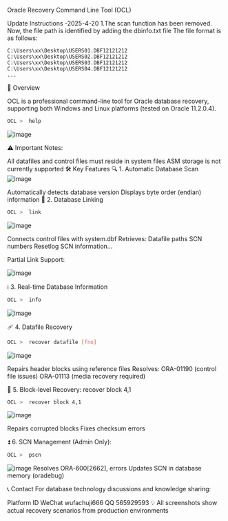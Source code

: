 Oracle Recovery Command Line Tool (OCL)

Update Instructions
-2025-4-20
1.The scan function has been removed. Now, the file path is identified by adding the dbinfo.txt file
The file format is as follows:
```
C:\Users\xx\Desktop\USERS01.DBF12121212
C:\Users\xx\Desktop\USERS02.DBF12121212
C:\Users\xx\Desktop\USERS03.DBF12121212
C:\Users\xx\Desktop\USERS04.DBF12121212
...
```



📌 Overview

OCL is a professional command-line tool for Oracle database recovery, supporting both Windows and Linux platforms (tested on Oracle 11.2.0.4).

```bash
OCL >  help
```

![image](https://github.com/user-attachments/assets/28a5ae3d-354c-475a-a44a-a9f6fae18ef5)


⚠️ Important Notes:

All datafiles and control files must reside in system files
ASM storage is not currently supported
🛠 Key Features
🔍 1. Automatic Database Scan
![image](https://github.com/user-attachments/assets/b1abc435-0221-452a-a554-addb51786540)



Automatically detects database version
Displays byte order (endian) information
🔗 2. Database Linking

```bash
OCL >  link
```
![image](https://github.com/user-attachments/assets/bae5c0c8-b75d-4972-8c68-4579eca17708)

Connects control files with system.dbf
Retrieves:
Datafile paths
SCN numbers
Resetlog SCN information...

Partial Link Support:

![image](https://github.com/user-attachments/assets/4decabf4-d424-4684-ac82-90e8e584fe68)


ℹ️ 3. Real-time Database Information

```bash
OCL >  info
```

![image](https://github.com/user-attachments/assets/a3dc9668-c80b-41df-b235-1ab9535dad7d)


🩹 4. Datafile Recovery

```bash
OCL >  recover datafile [fno]
```

![image](https://github.com/user-attachments/assets/aa22eba9-b193-4a49-91b4-534607569246)


Repairs header blocks using reference files
Resolves:
ORA-01190 (control file issues)
ORA-01113 (media recovery required)


🧱 5. Block-level Recovery:  recover block 4,1

```bash
OCL >  recover block 4,1
```

![image](https://github.com/user-attachments/assets/a83169f4-ea1e-49d4-8587-7aea86f86a9c)



Repairs corrupted blocks
Fixes checksum errors


⏫ 6. SCN Management (Admin Only): 

```bash
OCL >  pscn
```

![image](https://github.com/user-attachments/assets/c986ac81-ac3e-45b4-869b-d77e4db946c2)
Resolves ORA-600[2662], errors
Updates SCN in database memory (oradebug)


📞 Contact
For database technology discussions and knowledge sharing:

Platform	ID
WeChat	wufachuji666
QQ	565929593
💡 All screenshots show actual recovery scenarios from production environments
